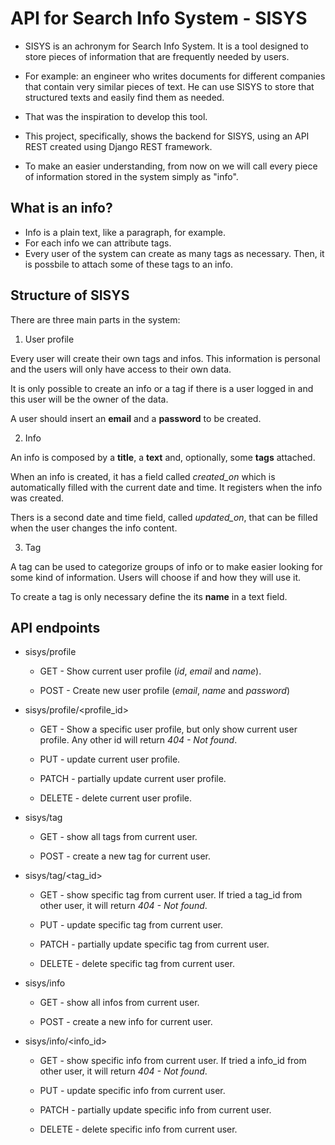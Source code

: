 # API for Search Info System - SISYS

* SISYS is an achronym for Search Info System. It is a tool designed to store pieces of information that are frequently needed by users.

* For example: an engineer who writes documents for different companies that contain very similar pieces of text. He can use SISYS to store that structured texts and easily find them as needed.

* That was the inspiration to develop this tool.

* This project, specifically, shows the backend for SISYS, using an API REST created using Django REST framework.

* To make an easier understanding, from now on we will call every piece of information stored in the system simply as "info".

## What is an info?

* Info is a plain text, like a paragraph, for example.
* For each info we can attribute tags.
* Every user of the system can create as many tags as necessary. Then, it is possbile to attach some of these tags to an info.

## Structure of SISYS

There are three main parts in the system:

1. User profile

Every user will create their own tags and infos. This information is personal and the users will only have access to their own data.

It is only possible to create an info or a tag if there is a user logged in and this user will be the owner of the data.

A user should insert an **email** and a **password** to be created.

2. Info

An info is composed by a **title**, a **text** and, optionally, some **tags** attached.

When an info is created, it has a field called *created_on* which is automatically filled with the current date and time. It registers when the info was created.

Thers is a second date and time field, called *updated_on*, that can be filled when the user changes the info content.

3. Tag

A tag can be used to categorize groups of info or to make easier looking for some kind of information. Users will choose if and how they will use it.

To create a tag is only necessary define the its **name** in a text field.

## API endpoints

- sisys/profile

    - GET - Show current user profile (*id*, *email* and *name*).

    - POST - Create new user profile (*email*, *name* and *password*)

- sisys/profile/<profile_id>

    - GET - Show a specific user profile, but only show current user profile. Any other id will return *404 - Not found*.

    - PUT - update current user profile.

    - PATCH - partially update current user profile.

    - DELETE - delete current user profile.
    
- sisys/tag

    - GET - show all tags from current user.
  
    - POST - create a new tag for current user.

- sisys/tag/<tag_id>

    - GET - show specific tag from current user. If tried a tag_id from other user, it will return *404 - Not found*.

    - PUT - update specific tag from current user.

    - PATCH - partially update specific tag from current user.

    - DELETE - delete specific tag from current user.

- sisys/info

    - GET - show all infos from current user.
  
    - POST - create a new info for current user.

- sisys/info/<info_id>

    - GET - show specific info from current user. If tried a info_id from other user, it will return *404 - Not found*.

    - PUT - update specific info from current user.

    - PATCH - partially update specific info from current user.

    - DELETE - delete specific info from current user.